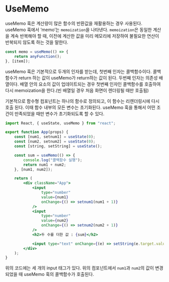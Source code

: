 # UseMemo

useMemo 훅은 계산량이 많은 함수의 반환값을 재활용하는 경우 사용된다. useMemo 훅에서 ‘memo’는 `memoization`을 나타낸다. `memoization`은 동일한 계산을 계속 반복해야 할 때, 이전에 계산한 값을 미리 메모리에 저장하여 불필요한 연산이 반복되지 않도록 하는 것을 말한다.

```jsx
const memo = useMemo(() => {
    return anyFunction();
}, [item]);
```

useMemo 훅은 기본적으로 두개의 인자를 받는데, 첫번째 인자는 콜백함수이다. 콜백함수가 return 하는 값이 useMemo가 return하는 값이 된다. 두번째 인자는 의존성 배열이다. 배열 안의 요소의 값이 업데이트되는 경우 첫번째 인자인 콜백함수를 호출하여 다시 memoization을 한다.(빈 배열일 경우 처음 화면이 렌더링될 때만 호출됨)

기본적으로 함수형 컴포넌트는 하나의 함수로 정의되고, 이 함수는 리렌더링시에 다시 호출 된다. 이때 함수 내부의 모든 변수는 초기화된다. useMemo 훅을 통해서 어떤 조건이 만족되었을 때만 변수가 초기화되도록 할 수 있다.

```jsx
import React, { useState, useMemo } from "react";

export function App(props) {
    const [num1, setnum1] = useState(0);
    const [num2, setnum2] = useState(0);
    const [string, setString] = useState();

    const sum = useMemo(() => {
        console.log("콜백함수 실행");
        return num1 + num2;
    }, [num1, num2]);

    return (
        <div className="App">
            <input
                type="number"
                value={num1}
                onChange={() => setnum1(num1 + 1)}
            />
            <input
                type="number"
                value={num2}
                onChange={() => setnum2(num2 + 1)}
            />
            <h2>두 수를 더한 값 : {sum}</h2>

            <input type="text" onChange={(e) => setString(e.target.value)} />
        </div>
    );
}
```

위의 코드에는 세 개의 input 태그가 있다. 위의 컴포넌트에서 `num1`과 `num2`의 값이 변경되었을 때 useMemo 훅의 콜백함수가 호출된다.
